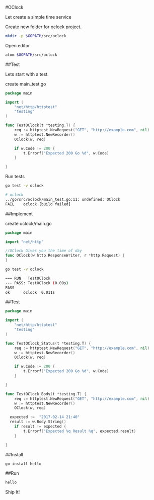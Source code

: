 #OClock

Let create a simple time service

Create new folder for oclock project.

```bash
mkdir -p $GOPATH/src/oclock
```
Open editor

```bash
atom $GOPATH/src/oclock
```

##Test

Lets start with a test.

create main_test.go

```go
package main

import (
	"net/http/httptest"
	"testing"
)

func TestOClock(t *testing.T) {
	req := httptest.NewRequest("GET", "http://example.com", nil)
	w := httptest.NewRecorder()
	OClock(w, req)

	if w.Code != 200 {
		t.Errorf("Expected 200 Go %d", w.Code)
	}

}
```

Run tests

```bash
go test -v oclock
```

```bash
# oclock
../go/src/oclock/main_test.go:11: undefined: OClock
FAIL	oclock [build failed]
```

##Implement

create oclock/main.go

```go
package main

import "net/http"

//OClock Gives you the time of day
func OClock(w http.ResponseWriter, r *http.Request) {
}
```

```bash
go test -v oclock
```

```bash
=== RUN   TestOClock
--- PASS: TestOClock (0.00s)
PASS
ok  	oclock	0.011s
```

##Test

```go
package main

import (
	"net/http/httptest"
	"testing"
)

func TestOClock_Status(t *testing.T) {
	req := httptest.NewRequest("GET", "http://example.com", nil)
	w := httptest.NewRecorder()
	OClock(w, req)

	if w.Code != 200 {
		t.Errorf("Expected 200 Go %d", w.Code)
	}

}

func TestOClock_Body(t *testing.T) {
	req := httptest.NewRequest("GET", "http://example.com", nil)
	w := httptest.NewRecorder()
	OClock(w, req)

  expected :=  "2017-02-14 21:40"
  result := w.Body.String()
	if result != expected {
		t.Errorf("Expected %q Result %q", expected,result)
	}

}
```



##Install

```bash
go install hello
```

##Run

```bash
hello
```


Ship It!
